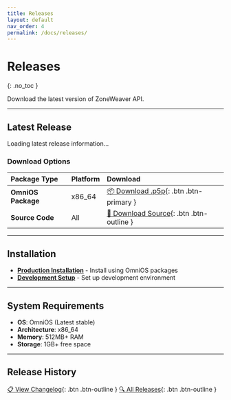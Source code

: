 ```yaml
---
title: Releases
layout: default
nav_order: 4
permalink: /docs/releases/
---
```


# Releases
{: .no_toc }

Download the latest version of ZoneWeaver API.

---

## Latest Release

<div id="latest-release">
<p>Loading latest release information...</p>
</div>

### Download Options

| Package Type | Platform | Download |
|:-------------|:---------|:---------|
| **OmniOS Package** | x86_64 | [📦 Download .p5p](https://github.com/Makr91/zoneweaver-api/releases/latest/download/zoneweaver-api.p5p){: .btn .btn-primary } |
| **Source Code** | All | [📁 Download Source](https://github.com/Makr91/zoneweaver-api/archive/refs/heads/main.tar.gz){: .btn .btn-outline } |


---

## Installation

- **[Production Installation](/docs/guides/production-installation/)** - Install using OmniOS packages
- **[Development Setup](/docs/guides/development-installation/)** - Set up development environment

---

## System Requirements

- **OS**: OmniOS (Latest stable)
- **Architecture**: x86_64
- **Memory**: 512MB+ RAM
- **Storage**: 1GB+ free space

---

## Release History

[📋 View Changelog](changelog/){: .btn .btn-outline }
[🔍 All Releases](https://github.com/Makr91/zoneweaver-api/releases){: .btn .btn-outline }
